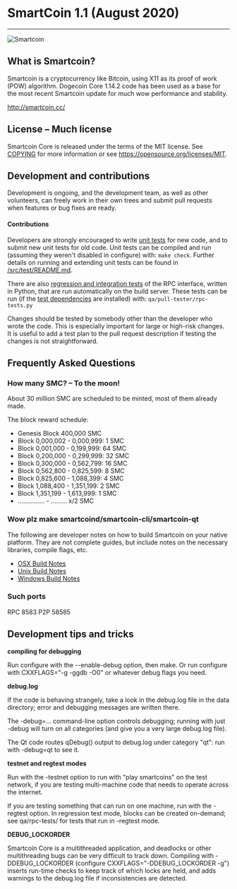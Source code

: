 # SmartCoin 1.1 (August 2020)
***

![Smartcoin](http://smartcoin.cc/images/smartcoin2-196x196.png)

## What is Smartcoin?
Smartcoin is a cryptocurrency like Bitcoin, using X11 as its proof of work (POW) algorithm. Dogecoin Core 1.14.2 code has been used as a base for the most recent Smartcoin update for much wow performance and stability.

http://smartcoin.cc/

## License – Much license
Smartcoin Core is released under the terms of the MIT license. See [COPYING](COPYING) for more
information or see https://opensource.org/licenses/MIT.

## Development and contributions
Development is ongoing, and the development team, as well as other volunteers, can freely work in their own trees and submit pull requests when features or bug fixes are ready.

#### Contributions

Developers are strongly encouraged to write [unit tests](src/test/README.md) for new code, and to
submit new unit tests for old code. Unit tests can be compiled and run
(assuming they weren't disabled in configure) with: `make check`. Further details on running
and extending unit tests can be found in [/src/test/README.md](/src/test/README.md).

There are also [regression and integration tests](/qa) of the RPC interface, written
in Python, that are run automatically on the build server.
These tests can be run (if the [test dependencies](/qa) are installed) with: `qa/pull-tester/rpc-tests.py`

Changes should be tested by somebody other than the developer who wrote the
code. This is especially important for large or high-risk changes. It is useful
to add a test plan to the pull request description if testing the changes is
not straightforward.

## Frequently Asked Questions

### How many SMC? – To the moon!
About 30 million SMC are scheduled to be minted, most of them already made.

The block reward schedule:

- Genesis Block           400,000 SMC
- Block 0,000,002 - 0,000,999:  1 SMC
- Block 0,001,000 - 0,199,999: 64 SMC
- Block 0,200,000 - 0,299,999: 32 SMC
- Block 0,300,000 - 0,562,799: 16 SMC
- Block 0,562,800 - 0,825,599:  8 SMC
- Block 0,825,600 - 1,088,399:  4 SMC
- Block 1,088,400 - 1,351,199:  2 SMC
- Block 1,351,199 - 1,613,999:  1 SMC
- ............... - ......... x/2 SMC

### Wow plz make smartcoind/smartcoin-cli/smartcoin-qt

  The following are developer notes on how to build Smartcoin on your native platform. They are not complete guides, but include notes on the necessary libraries, compile flags, etc.

  - [OSX Build Notes](doc/build-osx.md)
  - [Unix Build Notes](doc/build-unix.md)
  - [Windows Build Notes](doc/build-msw.md)

### Such ports
RPC 8583
P2P 58585

## Development tips and tricks

**compiling for debugging**

Run configure with the --enable-debug option, then make. Or run configure with
CXXFLAGS="-g -ggdb -O0" or whatever debug flags you need.

**debug.log**

If the code is behaving strangely, take a look in the debug.log file in the data directory;
error and debugging messages are written there.

The -debug=... command-line option controls debugging; running with just -debug will turn
on all categories (and give you a very large debug.log file).

The Qt code routes qDebug() output to debug.log under category "qt": run with -debug=qt
to see it.

**testnet and regtest modes**

Run with the -testnet option to run with "play smartcoins" on the test network, if you
are testing multi-machine code that needs to operate across the internet.

If you are testing something that can run on one machine, run with the -regtest option.
In regression test mode, blocks can be created on-demand; see qa/rpc-tests/ for tests
that run in -regtest mode.

**DEBUG_LOCKORDER**

Smartcoin Core is a multithreaded application, and deadlocks or other multithreading bugs
can be very difficult to track down. Compiling with -DDEBUG_LOCKORDER (configure
CXXFLAGS="-DDEBUG_LOCKORDER -g") inserts run-time checks to keep track of which locks
are held, and adds warnings to the debug.log file if inconsistencies are detected.
